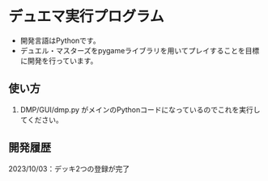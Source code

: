 # デュエマ実行プログラム

- 開発言語はPythonです。
- デュエル・マスターズをpygameライブラリを用いてプレイすることを目標に開発を行っています。

## 使い方

1. DMP/GUI/dmp.py がメインのPythonコードになっているのでこれを実行してください。

## 開発履歴

2023/10/03：デッキ2つの登録が完了
